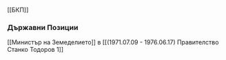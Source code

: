 [[БКП]]

### Държавни Позиции
[[Министър на Земеделието]] в [[(1971.07.09 - 1976.06.17) Правителство Станко Тодоров 1]]
